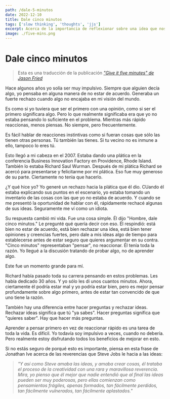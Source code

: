 ```yaml
---
path: /dale-5-minutos
date: 2022-12-10
title: Dale cinco minutos
tags: ['slow thinking', 'thoughts', 'jjs']
excerpt: Acerca de la importancia de reflexionar sobre una idea que nos han compartido antes de descartarla por no estar de acuerdo con ella
image: ./five-mins.png
---
```


# Dale cinco minutos

> Esta es una traducción de la publicación _["Give it five minutes" de Jason Fried](https://signalvnoise.com/posts/3124-give-it-five-minutes)_

Hace algunos años yo solía ser muy impulsivo. Siempre que alguien decía algo, yo pensaba en alguna manera de no estar de acuerdo. Generaba un fuerte rechazo cuando algo no encajaba en mi visión del mundo.

Es como si yo tuviera que ser el primero con una opinión, como si ser el primero significara algo. Pero lo que realmente significaba era que yo no estaba pensando lo suficiente en el problema. Mientras más rápido reaccionas, menos piensas. No siempre, pero frecuentemente.

Es fácil hablar de reacciones instintivas como si fueran cosas que sólo las tienen otras personas. Tú también las tienes. Si tu vecino no es inmune a ello, tampoco lo eres tú.

Esto llegó a mi cabeza en el 2007. Estaba dando una plática en la conferencia Business Innovation Factory en Providence, Rhode Island. También lo estaba Richard Saul Wurman. Después de mi plática Richard se acercó para presentarse y felicitarme por mi plática. Eso fue muy generoso de su parte. Ciertamente no tenìa que hacerlo.

¿Y qué hice yo? Yo generé un rechazo hacia la plática que él dio. CUando él estaba explicando sus puntos en el escenario, yo estaba tomando un inventario de las cosas con las que yo no estaba de acuerdo. Y cuando se me presentó la oportunidad de hablar con él, rápidamente rechacé algunas de sus ideas. Seguramente me ví como un idiota.

Su respuesta cambió mi vida. Fue una cosa simple. Él dijo "Hombre, dale cinco minutos." Le pregunté qué quería decir con eso. Él respindió: está bien no estar de acuerdo, está bien rechazar una idea, está bien tener opiniones y creencias fuertes, pero dale a mis ideas algo de tiempo para establecerse antes de estar seguro que quieres argumentar en su contra. "Cinco minutos" representaban "pensar", no reaccionar. Él tenía toda la razón. Yo llegué a la discusión tratando de probar algo, no de aprender algo.

Este fue un momento grande para mí.

Richard había pasado toda su carrera pensando en estos problemas. Les había dedicado 30 años. Y yo sólo les di unos cuantos minutos. Ahora, ciertamente él podría estar mal y yo podría estar bien, pero es mejor pensar profundamente sobre algo primero, antes de estar tan convencido de que uno tiene la razón.

También hay una diferencia entre hacer preguntas y rechazar ideas. Rechazar ideas significa que tú "ya sabes". Hacer preguntas significa que "quieres saber". Hay que hacer más preguntas.

Aprender a pensar primero en vez de reaccionar rápido es una tarea de toda la vida. Es difícil. Yo todavía soy impulsivo a veces, cuando no debería. Pero realmente estoy disfrutando todos los beneficios de mejorar en esto.

Si no estás seguro de porqué esto es importante, piensa en esta frase de Jonathan Ive acerca de las reverencias que Steve Jobs le hacia a las ideas:

> _"Y así como Steve amaba las ideas, y amaba crear cosas, él trataba el proceso de la creatividad con una rara y maravillosa reverencia. Mira, yo pienso que él mejor que nadie entendió que al final las ideas pueden ser muy poderosas, pero ellas comienzan como pensamientos frágiles, apenas formados, tan fácilmente perdidos, tan fácilmente vulnerados, tan fácilmente aplastados."_
